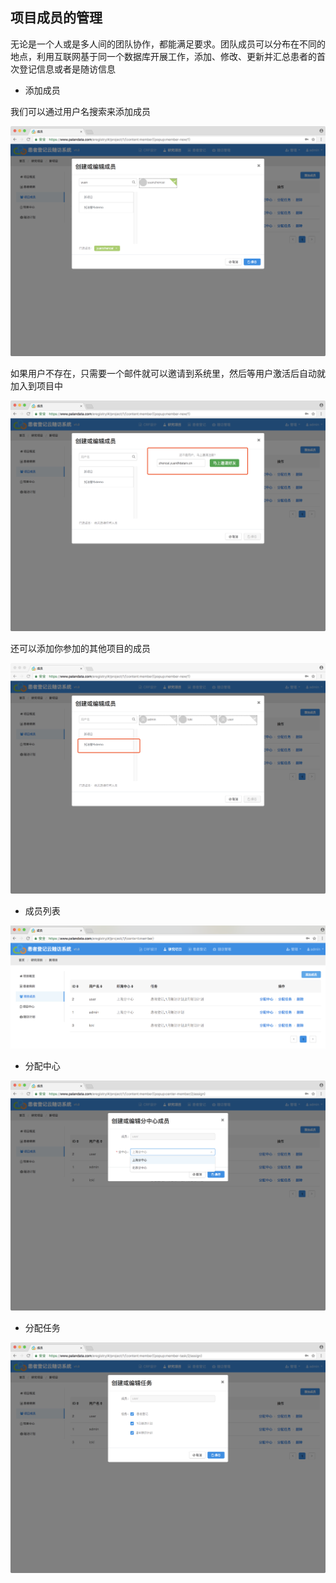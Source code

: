 ## 项目成员的管理

无论是一个人或是多人间的团队协作，都能满足要求。团队成员可以分布在不同的地点，利用互联网基于同一个数据库开展工作，添加、修改、更新并汇总患者的首次登记信息或者是随访信息

* 添加成员

我们可以通过用户名搜索来添加成员

![](../assets/member-create.png)

如果用户不存在，只需要一个邮件就可以邀请到系统里，然后等用户激活后自动就加入到项目中

![](../assets/member-invitation.png)

还可以添加你参加的其他项目的成员

![](../assets/member-project.png)

* 成员列表

![](../assets/member-list.png)

* 分配中心

![](../assets/assign-center.png)

* 分配任务

![](../assets/assign-task.png)
